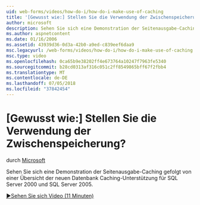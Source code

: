 ```yaml
---
uid: web-forms/videos/how-do-i/how-do-i-make-use-of-caching
title: '[Gewusst wie:] Stellen Sie die Verwendung der Zwischenspeicherung? | Microsoft-Dokumentation'
author: microsoft
description: Sehen Sie sich eine Demonstration der Seitenausgabe-Caching gefolgt von einer Übersicht der neuen Datenbank Caching-Unterstützung für SQL Server 2000 und SQL Server 2005.
ms.author: aspnetcontent
ms.date: 01/16/2006
ms.assetid: 43939d36-0d3a-42b0-a9ed-c839eef6daa9
msc.legacyurl: /web-forms/videos/how-do-i/how-do-i-make-use-of-caching
msc.type: video
ms.openlocfilehash: 0ca65b9e38202ff4e673764a10247f7963fe5340
ms.sourcegitcommit: b28cd0313af316c051c2ff8549865bff67f2fbb4
ms.translationtype: MT
ms.contentlocale: de-DE
ms.lasthandoff: 07/05/2018
ms.locfileid: "37842454"
---
```

<a name="how-do-i-make-use-of-caching"></a>[Gewusst wie:] Stellen Sie die Verwendung der Zwischenspeicherung?
====================
durch [Microsoft](https://github.com/microsoft)

Sehen Sie sich eine Demonstration der Seitenausgabe-Caching gefolgt von einer Übersicht der neuen Datenbank Caching-Unterstützung für SQL Server 2000 und SQL Server 2005.

[&#9654;Sehen Sie sich Video (11 Minuten)](https://channel9.msdn.com/Blogs/ASP-NET-Site-Videos/how-do-i-make-use-of-caching)
